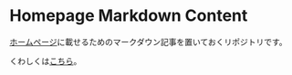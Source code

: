 # Homepage Markdown Content

[ホームページ](https://www.tuatmcc.com)に載せるためのマークダウン記事を置いておくリポジトリです。

くわしくは[こちら](https://github.com/tuatmcc/homepage2.0)。
